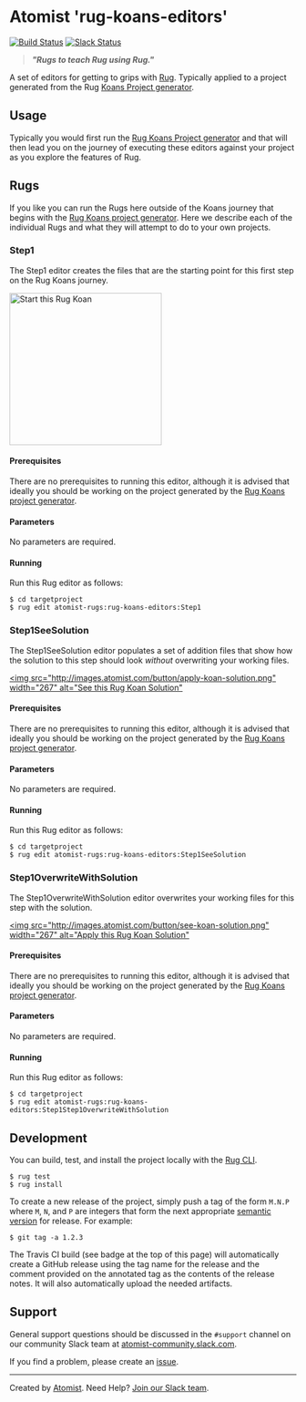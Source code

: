 # Atomist 'rug-koans-editors'

[![Build Status](https://travis-ci.org/atomist-rugs/rug-koans-editors.svg?branch=master)](https://travis-ci.org/atomist-rugs/rug-koans-editors)
[![Slack Status](https://join.atomist.com/badge.svg)](https://join.atomist.com)

> ***"Rugs to teach Rug using Rug."***

A set of editors for getting to grips with [Rug][rug]. Typically applied to a project generated from the Rug [Koans Project generator][rug-koans-project].

[rug]: http://docs.atomist.com/
[rug-koans-project]: https://github.com/atomist-rugs/rug-koans-project

## Usage

Typically you would first run the [Rug Koans Project generator](https://github.com/atomist-rugs/rug-koans-project) and that will then lead you on the journey of executing these editors against your project as you explore the features of Rug.

## Rugs

If you like you can run the Rugs here outside of the Koans journey that begins with the [Rug Koans project generator](https://github.com/atomist-rugs/rug-koans-project). Here we describe each of the individual Rugs and what they will attempt to do to your own projects.

### Step1

The Step1 editor creates the files that are the starting point for this first step on the Rug Koans journey.

[<img src="http://images.atomist.com/button/start-koan.png" width="267" alt="Start this Rug Koan"/>](https://api.atomist.com/v1/projects/editors/a219b2a6-3d1f-4445-858f-af9059a8f935)

#### Prerequisites

There are no prerequisites to running this editor, although it is advised that ideally you should be working on the project generated by the [Rug Koans project generator](https://github.com/atomist-rugs/rug-koans-project).

#### Parameters

No parameters are required.

#### Running

Run this Rug editor as follows:

```
$ cd targetproject
$ rug edit atomist-rugs:rug-koans-editors:Step1
```

### Step1SeeSolution

The Step1SeeSolution editor populates a set of addition files that show how the solution to this step should look *without* overwriting your working files.

[<img src="http://images.atomist.com/button/apply-koan-solution.png" width="267" alt="See this Rug Koan Solution"](https://api.atomist.com/v1/projects/editors/73f2146b-9851-4115-862d-ffc9a9257d5e)

#### Prerequisites

There are no prerequisites to running this editor, although it is advised that ideally you should be working on the project generated by the [Rug Koans project generator](https://github.com/atomist-rugs/rug-koans-project).

#### Parameters

No parameters are required.

#### Running

Run this Rug editor as follows:

```
$ cd targetproject
$ rug edit atomist-rugs:rug-koans-editors:Step1SeeSolution
```

### Step1OverwriteWithSolution

The Step1OverwriteWithSolution editor overwrites your working files for this step with the solution.

[<img src="http://images.atomist.com/button/see-koan-solution.png" width="267" alt="Apply this Rug Koan Solution"](https://api.atomist.com/v1/projects/editors/e2aa28cc-d2e5-4a9a-9273-4680bd15438a)

#### Prerequisites

There are no prerequisites to running this editor, although it is advised that ideally you should be working on the project generated by the [Rug Koans project generator](https://github.com/atomist-rugs/rug-koans-project).

#### Parameters

No parameters are required.

#### Running

Run this Rug editor as follows:

```
$ cd targetproject
$ rug edit atomist-rugs:rug-koans-editors:Step1Step1OverwriteWithSolution
```

## Development

You can build, test, and install the project locally with
the [Rug CLI][cli].

[cli]: https://github.com/atomist/rug-cli

```
$ rug test
$ rug install
```

To create a new release of the project, simply push a tag of the form
`M.N.P` where `M`, `N`, and `P` are integers that form the next
appropriate [semantic version][semver] for release.  For example:

[semver]: http://semver.org

```
$ git tag -a 1.2.3
```

The Travis CI build (see badge at the top of this page) will
automatically create a GitHub release using the tag name for the
release and the comment provided on the annotated tag as the contents
of the release notes.  It will also automatically upload the needed
artifacts.

## Support

General support questions should be discussed in the `#support`
channel on our community Slack team
at [atomist-community.slack.com][slack].

If you find a problem, please create an [issue][].

[issue]: https://github.com/atomist-rugs/spring-boot-rest-service/issues

---
Created by [Atomist][atomist].
Need Help?  [Join our Slack team][slack].

[atomist]: https://www.atomist.com/
[slack]: https://join.atomist.com/
